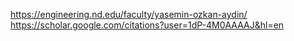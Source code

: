 https://engineering.nd.edu/faculty/yasemin-ozkan-aydin/
https://scholar.google.com/citations?user=1dP-4M0AAAAJ&hl=en
